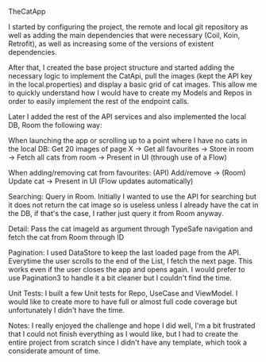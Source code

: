 TheCatApp

I started by configuring the project, the remote and local git repository as well as adding the main dependencies 
that were necessary (Coil, Koin, Retrofit), as well as increasing some of the versions of existent dependencies.

After that, I created the base project structure and started adding the necessary logic to implement the CatApi, pull
the images (kept the API key in the local.properties) and display a basic grid of cat images. This allow me to quickly 
understand how I would have to create my Models and Repos in order to easily implement the rest of the endpoint calls.

Later I added the rest of the API services and also implemented the local DB, Room the following way:

When launching the app or scrolling up to a point where I have no cats in the local DB:
Get 20 images of page X -> Get all favourites -> Store in room -> Fetch all cats from room -> Present in UI (through use of a Flow)

When adding/removing cat from favourites:
(API) Add/remove -> (Room) Update cat -> Present in UI (Flow updates automatically)

Searching:
Query in Room. Initially I wanted to use the API for searching but it does not return the cat image so is useless unless I already have the cat in the DB,
if that's the case, I rather just query it from Room anyway.

Detail:
Pass the cat imageId as argument through TypeSafe navigation and fetch the cat from Room through ID

Pagination:
I used DataStore to keep the last loaded page from the API. Everytime the user scrolls to the end of the List, I fetch the next page. This works
even if the user closes the app and opens again. I would prefer to use Pagination3 to handle it a bit cleaner but I couldn't find the time.

Unit Tests:
I built a few Unit tests for Repo, UseCase and ViewModel. I would like to create more to have full or almost full code coverage but unfortunately I didn't have
the time.

Notes:
I really enjoyed the challenge and hope I did well, I'm a bit frustrated that I could not finish everything as I would like, but I had to create
the entire project from scratch since I didn't have any template, which took a considerate amount of time.
